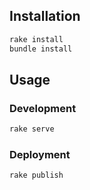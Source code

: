 ## Installation
```sh
rake install
bundle install
```

## Usage
### Development
```sh
rake serve
```

### Deployment
```sh
rake publish
```
